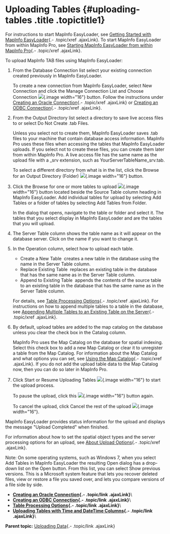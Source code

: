 Uploading Tables {#uploading-tables .title .topictitle1}
================

<div class="body taskbody">

<div class="section context">

For instructions to start MapInfo EasyLoader, see [Getting Started with
MapInfo
EasyLoader](guide/uploading/../introduction/gettingstarted.html){.-
.topic/xref .ajaxLink}. To start MapInfo EasyLoader from within MapInfo
Pro, see [Starting MapInfo EasyLoader from within MapInfo
Pro](guide/uploading/../introduction/startinginpro.html){.- .topic/xref
.ajaxLink}.

</div>

To upload MapInfo TAB files using MapInfo EasyLoader:

1.  <span class="ph cmd">From the <span class="ph uicontrol">Database
    Connection</span> list select your existing connection created
    previously in MapInfo EasyLoader.</span>
    <div class="itemgroup info">

    To create a new connection from MapInfo EasyLoader, select <span
    class="ph uicontrol">New Connection</span> and click the <span
    class="ph uicontrol">Manage Connection List and Choose
    Connection</span> ![](images/icon_openDbms_sm.png){.image
    width="16"} button. Follow the instructions under [Creating an
    Oracle
    Connection](guide/uploading/creatinganoracleconnection.html){.-
    .topic/xref .ajaxLink} or [Creating an ODBC
    Connection](guide/uploading/creatinganodbcconnection.html){.-
    .topic/xref .ajaxLink}.

    </div>

2.  <span class="ph cmd">From the <span class="ph uicontrol">Output
    Directory</span> list select a directory to save live access files
    to or select <span class="ph uicontrol">Do Not Create .tab
    Files</span>.</span>
    <div class="itemgroup info">

    Unless you select not to create them, MapInfo EasyLoader saves .tab
    files to your machine that contain database access information.
    MapInfo Pro uses these files when accessing the tables that MapInfo
    EasyLoader uploads. If you select not to create these files, you can
    create them later from within MapInfo Pro. A live access file has
    the same name as the upload file with a <span
    class="ph filepath">\_srv</span> extension, such as <span
    class="ph filepath">YourServerTableName\_srv.tab</span>.

    To select a different directory from what is in the list, click the
    <span class="ph uicontrol">Browse for an Output
    Directory (Folder)</span> ![](images/icon_ezloaderBrowse.png){.image
    width="16"} button.

    </div>

3.  <span class="ph cmd">Click the <span class="ph uicontrol">Browse for
    one or more tables to upload</span>
    ![](images/icon_ezloaderAdd_sm.png){.image width="16"} button
    located beside the <span class="ph uicontrol">Source Table</span>
    column heading in MapInfo EasyLoader. Add individual tables for
    upload by selecting <span class="ph uicontrol">Add Tables</span> or
    a folder of tables by selecting <span class="ph uicontrol">Add
    Tables from Folder</span>.</span>
    <div class="itemgroup info">

    In the dialog that opens, navigate to the table or folder and
    select it. The tables that you select display in MapInfo EasyLoader
    and are the tables that you will upload.

    </div>

4.  <span class="ph cmd">The <span class="ph uicontrol">Server
    Table</span> column shows the table name as it will appear on the
    database server. Click on the name if you want to change it.</span>
5.  <span class="ph cmd">In the <span
    class="ph uicontrol">Operation</span> column, select how to upload
    each table.</span>
    <div class="itemgroup info">

    -   <span class="ph uicontrol">Create a New Table</span> ­ creates a
        new table in the database using the name in the <span
        class="ph uicontrol">Server Table</span> column.
    -   <span class="ph uicontrol">Replace Existing Table</span> ­
        replaces an existing table in the database that has the same
        name as in the <span class="ph uicontrol">Server
        Table</span> column.
    -   <span class="ph uicontrol">Append to Existing Table</span> ­
        appends the contents of the source table to an existing table in
        the database that has the same name as in the <span
        class="ph uicontrol">Server Table</span> column.

    For details, see [Table Processing
    Options](guide/uploading/tableprocessingoptions.html){.- .topic/xref
    .ajaxLink}. For instructions on how to append multiple tables to a
    table in the database, see [Appending Multiple Tables to an Existing
    Table on the
    Server](guide/uploading/tableprocessingoptions.html#tableprocessingoptions__appendmultiple){.-
    .topic/xref .ajaxLink}.

    </div>

6.  <span class="ph cmd">By default, upload tables are added to the map
    catalog on the database unless you clear the check box in the <span
    class="ph uicontrol">Catalog</span> column.</span>
    <div class="itemgroup info">

    MapInfo Pro uses the Map Catalog on the database for
    spatial indexing. Select this check box to add a new Map Catalog or
    clear it to unregister a table from the Map Catalog. For information
    about the Map Catalog and what options you can set, see [Using the
    Map Catalog](guide/uploading/usingmapcatalog.html){.- .topic/xref
    .ajaxLink}. If you do not add the upload table data to the Map
    Catalog now, then you can do so later in MapInfo Pro.

    </div>

7.  <span class="ph cmd">Click <span class="ph uicontrol">Start or
    Resume Uploading Tables</span>
    ![](images/icon_resumeJob_sm.png){.image width="16"} to start the
    upload process.</span>
    <div class="itemgroup info">

    To pause the upload, click this
    ![](images/icon_pauseJob_sm.png){.image width="16"} button again.

    To cancel the upload, click <span class="ph uicontrol">Cancel the
    rest of the upload</span> ![](images/icon_cancelJob_sm.png){.image
    width="16"}.

    </div>

<div class="section result">

MapInfo EasyLoader provides status information for the upload and
displays the message "Upload Completed" when finished.

For information about how to set the spatial object types and the server
processing options for an upload, see [About Upload
Options](guide/uploading/aboutuploadoptions.html){.- .topic/xref
.ajaxLink}.

<div class="note note">

<span class="notetitle">Note:</span> On some operating systems, such as
Windows 7, when you select <span class="ph uicontrol">Add Tables</span>
in MapInfo EasyLoader the resulting <span
class="keyword wintitle">Open</span> dialog has a drop-down list on the
<span class="ph uicontrol">Open</span> button. From this list, you can
select <span class="ph uicontrol">Show previous versions</span>. This is
a Microsoft system feature that lets you recover deleted files, view or
restore a file you saved over, and lets you compare versions of a file
side by side.

</div>

</div>

</div>

<div class="related-links" functx="http://www.functx.com">

<div class="related-links-title">

</div>

-   **[Creating an Oracle
    Connection](guide/uploading/../../guide/uploading/creatinganoracleconnection.html){.-
    .topic/link .ajaxLink}**\
-   **[Creating an ODBC
    Connection](guide/uploading/../../guide/uploading/creatinganodbcconnection.html){.-
    .topic/link .ajaxLink}**\
-   **[Table Processing
    Options](guide/uploading/../../guide/uploading/tableprocessingoptions.html){.-
    .topic/link .ajaxLink}**\
-   **[Uploading Tables with Time and DateTime
    Columns](guide/uploading/../../guide/uploading/uploadingtableswithtimeanddatetimecolumns.html){.-
    .topic/link .ajaxLink}**\

<div class="familylinks">

<div class="parentlink">

**Parent topic:** [Uploading
Data](guide/uploading/../../guide/uploading/chapteruploading.html){.-
.topic/link .ajaxLink}

</div>

</div>

</div>
